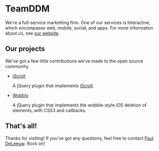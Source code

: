 # TeamDDM

We're a full-service marketting firm.  One of our services is Interactive, which encompases web, mobile, social, and apps.  For more information about us, see [our website](http://teamddm.com).

## Our projects

We've got a few little contributions we've made to the open source community.

 - [jScroll](http://blog.teamddm.com/2011/11/jscroll-an-iscroll-plugin-for-jquery/)

   A jQuery plugin that implements [iScroll](http://cubiq.org/iscroll-4).

 - [Wobbly](http://blog.teamddm.com/2012/02/wobbly-ios-style-wobbling-element-deletion-for-jquery/)

   A jQuery plugin that implements the wobble-style iOS deletion of elements, with CSS3 and callbacks.

## That's all!

Thanks for visiting!  If you've got any questions, feel free to contact [Paul DeLeeuw](mailto:pauld@teamddm.com).  Rock on!